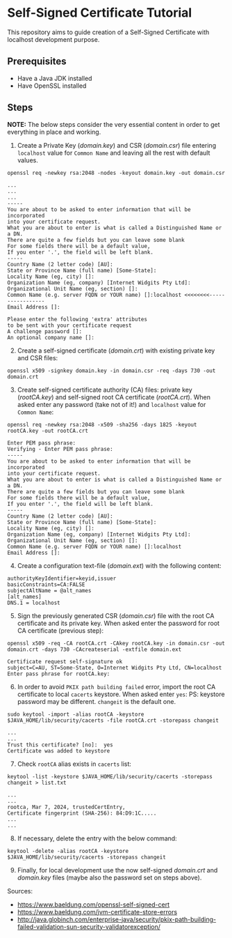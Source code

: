 # Self-Signed Certificate Tutorial
This repository aims to guide creation of a Self-Signed Certificate with localhost development purpose.

## Prerequisites

- Have a Java JDK installed
- Have OpenSSL installed

## Steps

**NOTE:** The below steps consider the very essential content in order to get everything in place and working.

1. Create a Private Key (_domain.key_) and CSR (_domain.csr_) file entering `localhost` value for `Common Name` and leaving all the rest with default values.
```
openssl req -newkey rsa:2048 -nodes -keyout domain.key -out domain.csr
```
```
...
...
...
-----
You are about to be asked to enter information that will be incorporated
into your certificate request.
What you are about to enter is what is called a Distinguished Name or a DN.
There are quite a few fields but you can leave some blank
For some fields there will be a default value,
If you enter '.', the field will be left blank.
-----
Country Name (2 letter code) [AU]:
State or Province Name (full name) [Some-State]:
Locality Name (eg, city) []:
Organization Name (eg, company) [Internet Widgits Pty Ltd]:
Organizational Unit Name (eg, section) []:
Common Name (e.g. server FQDN or YOUR name) []:localhost <<<<<<<<-----------------
Email Address []:

Please enter the following 'extra' attributes
to be sent with your certificate request
A challenge password []:
An optional company name []:
```

2. Create a self-signed certificate (_domain.crt_) with existing private key and CSR files:
```
openssl x509 -signkey domain.key -in domain.csr -req -days 730 -out domain.crt
```

3. Create self-signed certificate authority (CA) files: private key (_rootCA.key_) and self-signed root CA certificate (_rootCA.crt_). When asked enter any password (take not of it!) and `localhost` value for `Common Name`:
```
openssl req -newkey rsa:2048 -x509 -sha256 -days 1825 -keyout rootCA.key -out rootCA.crt
```
```
Enter PEM pass phrase:
Verifying - Enter PEM pass phrase:
-----
You are about to be asked to enter information that will be incorporated
into your certificate request.
What you are about to enter is what is called a Distinguished Name or a DN.
There are quite a few fields but you can leave some blank
For some fields there will be a default value,
If you enter '.', the field will be left blank.
-----
Country Name (2 letter code) [AU]:
State or Province Name (full name) [Some-State]:
Locality Name (eg, city) []:
Organization Name (eg, company) [Internet Widgits Pty Ltd]:
Organizational Unit Name (eg, section) []:
Common Name (e.g. server FQDN or YOUR name) []:localhost
Email Address []:
```

4. Create a configuration text-file (_domain.ext_) with the following content:
```
authorityKeyIdentifier=keyid,issuer
basicConstraints=CA:FALSE
subjectAltName = @alt_names
[alt_names]
DNS.1 = localhost
```

5. Sign the previously generated CSR (_domain.csr_) file with the root CA certificate and its private key. When asked enter the password for root CA certificate (previous step):
```
openssl x509 -req -CA rootCA.crt -CAkey rootCA.key -in domain.csr -out domain.crt -days 730 -CAcreateserial -extfile domain.ext
```
```
Certificate request self-signature ok
subject=C=AU, ST=Some-State, O=Internet Widgits Pty Ltd, CN=localhost
Enter pass phrase for rootCA.key:
```

6. In order to avoid `PKIX path building failed` error, import the root CA certificate to local `cacerts` keystore. When asked enter `yes`:
PS: keystore password may be different. `changeit` is the default one.
```
sudo keytool -import -alias rootCA -keystore $JAVA_HOME/lib/security/cacerts -file rootCA.crt -storepass changeit
```
```
...
...
Trust this certificate? [no]:  yes
Certificate was added to keystore
```

7. Check `rootCA` alias exists in `cacerts` list:
```
keytool -list -keystore $JAVA_HOME/lib/security/cacerts -storepass changeit > list.txt
```
```
...
...
rootca, Mar 7, 2024, trustedCertEntry, 
Certificate fingerprint (SHA-256): 84:D9:1C.....
...
...
```

8. If necessary, delete the entry with the below command:
```
keytool -delete -alias rootCA -keystore $JAVA_HOME/lib/security/cacerts -storepass changeit
```

9. Finally, for local development use the now self-signed _domain.crt_ and _domain.key_ files (maybe also the password set on steps above).

Sources:
- https://www.baeldung.com/openssl-self-signed-cert
- https://www.baeldung.com/jvm-certificate-store-errors
- http://java.globinch.com/enterprise-java/security/pkix-path-building-failed-validation-sun-security-validatorexception/

